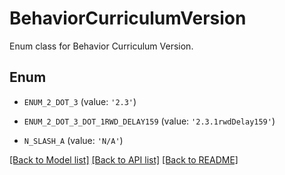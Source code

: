 # BehaviorCurriculumVersion

Enum class for Behavior Curriculum Version.

## Enum

* `ENUM_2_DOT_3` (value: `'2.3'`)

* `ENUM_2_DOT_3_DOT_1RWD_DELAY159` (value: `'2.3.1rwdDelay159'`)

* `N_SLASH_A` (value: `'N/A'`)

[[Back to Model list]](../README.md#documentation-for-models) [[Back to API list]](../README.md#documentation-for-api-endpoints) [[Back to README]](../README.md)


